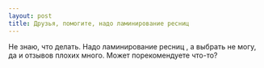 ```yaml
---
layout: post 
title: Друзья, помогите, надо ламинирование ресниц  
--- 
```

Не знаю, что делать. Надо ламинирование ресниц , а выбрать не могу, да и отзывов плохих много. Может порекомендуете что-то?